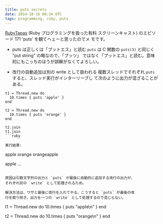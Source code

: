 ```yaml
---
title: puts secrets
date: 2014-10-16 08:34 UTC
tags: programming, ruby, puts
---
```


[RubyTapas](http://www.rubytapas.com/) (Ruby プログラミングを扱った有料
スクリーンキャスト) のエピソード 171 'puts' を観てヘェーと思ったのでメ
モです。

* puts は正しくは「プットエス」と読む
  `puts` は C 関数の `puts(3)` と同じく "put string" の略なので、「プッツ」
  ではなく「プットエス」と読む。意味的にもこっちのほうが誤解がなくてよろしい。

* 改行の自動追加は別の write として扱われる
  複数スレッドでそれぞれ `puts` すると、スレッド実行がインターリーブし
  て次のように出力が混ざることがある。

```
t1 = Thread.new do
  10.times { puts 'apple' }
end

t2 = Thread.new do
  10.times { puts 'orange' }
end

t2.join
t1.join
```ruby

実行結果:

```
apple
orange
orangeapple

apple
...
```

原因は引数文字列の出力と `puts` が最後に自動的に追加する改行の出力が、
それぞれ別の `write` として処理されるため。

解決方法は、ワザと最後に改行を入れてやる。こうすると `puts` が最後の改
行を取り除き、出力を一つの `write` として処理するので混じらない。

```
t1 = Thread.new do
  10.times { puts "apple\n" }
end

t2 = Thread.new do
  10.times { puts "orange\n" }
end
```
